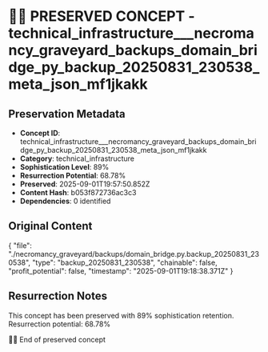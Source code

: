 # 🏴‍☠️ PRESERVED CONCEPT - technical_infrastructure___necromancy_graveyard_backups_domain_bridge_py_backup_20250831_230538_meta_json_mf1jkakk

## Preservation Metadata
- **Concept ID**: technical_infrastructure___necromancy_graveyard_backups_domain_bridge_py_backup_20250831_230538_meta_json_mf1jkakk
- **Category**: technical_infrastructure
- **Sophistication Level**: 89%
- **Resurrection Potential**: 68.78%
- **Preserved**: 2025-09-01T19:57:50.852Z
- **Content Hash**: b053f872736ac3c3
- **Dependencies**: 0 identified

## Original Content

{
  "file": "./necromancy_graveyard/backups/domain_bridge.py.backup_20250831_230538",
  "type": "backup_20250831_230538",
  "chainable": false,
  "profit_potential": false,
  "timestamp": "2025-09-01T19:18:38.371Z"
}

## Resurrection Notes
This concept has been preserved with 89% sophistication retention.
Resurrection potential: 68.78%

🏴‍☠️ End of preserved concept